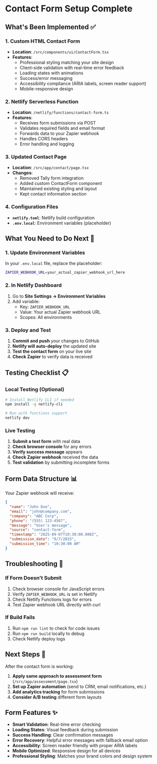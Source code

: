 # Contact Form Setup Complete

## What's Been Implemented ✅

### 1. Custom HTML Contact Form
- **Location**: `/src/components/ui/ContactForm.tsx`
- **Features**: 
  - Professional styling matching your site design
  - Client-side validation with real-time error feedback
  - Loading states with animations
  - Success/error messaging
  - Accessibility compliance (ARIA labels, screen reader support)
  - Mobile-responsive design

### 2. Netlify Serverless Function
- **Location**: `/netlify/functions/contact-form.ts`
- **Features**:
  - Receives form submissions via POST
  - Validates required fields and email format
  - Forwards data to your Zapier webhook
  - Handles CORS headers
  - Error handling and logging

### 3. Updated Contact Page
- **Location**: `/src/app/contact/page.tsx`
- **Changes**: 
  - Removed Tally form integration
  - Added custom ContactForm component
  - Maintained existing styling and layout
  - Kept contact information section

### 4. Configuration Files
- **`netlify.toml`**: Netlify build configuration
- **`.env.local`**: Environment variables (placeholder)

## What You Need to Do Next 🔧

### 1. Update Environment Variables

In your `.env.local` file, replace the placeholder:
```bash
ZAPIER_WEBHOOK_URL=your_actual_zapier_webhook_url_here
```

### 2. In Netlify Dashboard
1. Go to **Site Settings → Environment Variables**
2. Add variable:
   - Key: `ZAPIER_WEBHOOK_URL`
   - Value: Your actual Zapier webhook URL
   - Scopes: All environments

### 3. Deploy and Test
1. **Commit and push** your changes to GitHub
2. **Netlify will auto-deploy** the updated site
3. **Test the contact form** on your live site
4. **Check Zapier** to verify data is received

## Testing Checklist 📋

### Local Testing (Optional)
```bash
# Install Netlify CLI if needed
npm install -g netlify-cli

# Run with functions support
netlify dev
```

### Live Testing
1. **Submit a test form** with real data
2. **Check browser console** for any errors
3. **Verify success message** appears
4. **Check Zapier webhook** received the data
5. **Test validation** by submitting incomplete forms

## Form Data Structure 📊

Your Zapier webhook will receive:
```json
{
  "name": "John Doe",
  "email": "john@company.com", 
  "company": "ABC Corp",
  "phone": "(555) 123-4567",
  "message": "User's message",
  "source": "contact-form",
  "timestamp": "2025-09-07T10:30:00.000Z",
  "submission_date": "9/7/2025",
  "submission_time": "10:30:00 AM"
}
```

## Troubleshooting 🔧

### If Form Doesn't Submit
1. Check browser console for JavaScript errors
2. Verify `ZAPIER_WEBHOOK_URL` is set in Netlify
3. Check Netlify Functions logs for errors
4. Test Zapier webhook URL directly with curl

### If Build Fails
1. Run `npm run lint` to check for code issues
2. Run `npm run build` locally to debug
3. Check Netlify deploy logs

## Next Steps 🚀

After the contact form is working:
1. **Apply same approach to assessment form** (`/src/app/assessment/page.tsx`)
2. **Set up Zapier automation** (send to CRM, email notifications, etc.)
3. **Add analytics tracking** for form submissions
4. **Consider A/B testing** different form layouts

## Form Features ✨

- **Smart Validation**: Real-time error checking
- **Loading States**: Visual feedback during submission
- **Success Handling**: Clear confirmation messages
- **Error Recovery**: Helpful error messages with fallback email option
- **Accessibility**: Screen reader friendly with proper ARIA labels
- **Mobile Optimized**: Responsive design for all devices
- **Professional Styling**: Matches your brand colors and design system
